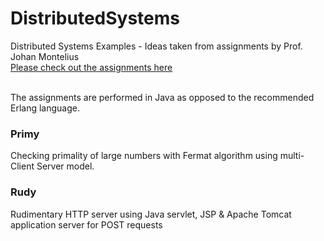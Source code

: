 # DistributedSystems

Distributed Systems Examples - Ideas taken from assignments by Prof. Johan Montelius <br/>
<a href = "https://people.kth.se/~johanmon/dse.html">Please check out the assignments here</a>

<br/>
The assignments are performed in Java as opposed to the recommended Erlang language. 

<h3>Primy</h3>
Checking primality of large numbers with Fermat algorithm using multi-Client Server model. 

<br/>

<h3>Rudy</h3>
Rudimentary HTTP server using Java servlet, JSP & Apache Tomcat application server for POST requests
